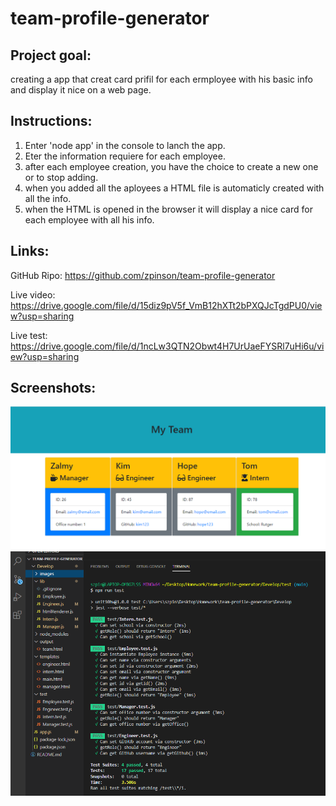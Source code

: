 # team-profile-generator

## Project goal:

creating a app that creat card prifil for each ermployee with his basic info and display it nice on a web page.

## Instructions:

1. Enter 'node app' in the console to lanch the app.
2. Eter the information requiere for each employee.
3. after each employee creation, you have the choice to create a new one or to stop adding.
4. when you added all the aployees a HTML file is automaticly created with all the info.
5. when the HTML is opened in the browser it will display a nice card for each employee with all his info.


## Links:
GitHub Ripo:
https://github.com/zpinson/team-profile-generator

Live video:
https://drive.google.com/file/d/15diz9pV5f_VmB12hXTt2bPXQJcTgdPU0/view?usp=sharing

Live test:
https://drive.google.com/file/d/1ncLw3QTN2Obwt4H7UrUaeFYSRl7uHi6u/view?usp=sharing


## Screenshots:
![team-profile-generator](Develop/images/Capture.PNG)
![team-profile-generator](Develop/images/Capture2.PNG)